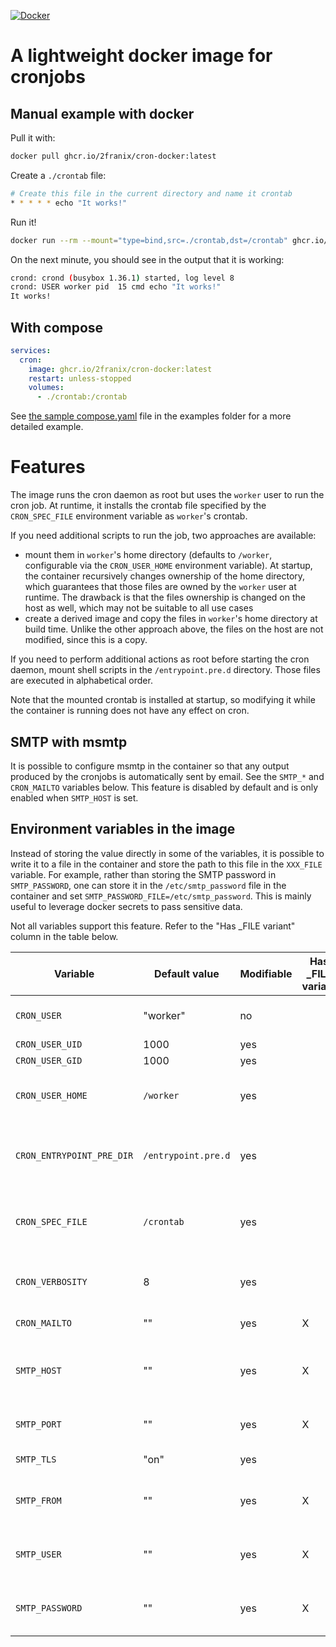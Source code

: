 [![Docker](https://github.com/2franix/cron-docker/actions/workflows/docker-publish.yml/badge.svg)](https://github.com/2franix/cron-docker/actions/workflows/docker-publish.yml)

# A lightweight docker image for cronjobs

## Manual example with docker

Pull it with:

``` sh
docker pull ghcr.io/2franix/cron-docker:latest
```

Create a `./crontab` file:

``` sh
# Create this file in the current directory and name it crontab
* * * * * echo "It works!"
```

Run it!

``` sh
docker run --rm --mount="type=bind,src=./crontab,dst=/crontab" ghcr.io/2franix/cron-docker:latest
```

On the next minute, you should see in the output that it is working:

``` sh
crond: crond (busybox 1.36.1) started, log level 8
crond: USER worker pid  15 cmd echo "It works!"
It works!
```

## With compose

``` yaml
services:
  cron:
    image: ghcr.io/2franix/cron-docker:latest
    restart: unless-stopped
    volumes:
      - ./crontab:/crontab
```

See [the sample compose.yaml](https://github.com/2franix/cron-docker/tree/main/examples/compose) file in the examples folder for a more detailed example.

# Features

The image runs the cron daemon as root but uses the `worker` user to run the cron job.
At runtime, it installs the crontab file specified by the `CRON_SPEC_FILE` environment variable as `worker`'s crontab.

If you need additional scripts to run the job, two approaches are available:
- mount them in `worker`'s home directory (defaults to `/worker`, configurable via the `CRON_USER_HOME` environment variable). At startup, the container recursively changes ownership of the home directory, which guarantees that those files are owned by the `worker` user at runtime. The drawback is that the files ownership is changed on the host as well, which may not be suitable to all use cases
- create a derived image and copy the files in `worker`'s home directory at build time. Unlike the other approach above, the files on the host  are not modified, since this is a copy.

If you need to perform additional actions as root before starting the cron daemon, mount shell scripts in the `/entrypoint.pre.d` directory. Those files are executed in alphabetical order.

Note that the mounted crontab is installed at startup, so modifying it while the container is running does not have any effect on cron.

## SMTP with msmtp

It is possible to configure msmtp in the container so that any output produced by the cronjobs is automatically sent by email. See the `SMTP_*` and `CRON_MAILTO` variables below. This feature is disabled by default and is only enabled when `SMTP_HOST` is set.

## Environment variables in the image

Instead of storing the value directly in some of the variables, it is possible to write it to a file in the container and store the path to this file in the `XXX_FILE` variable.
For example, rather than storing the SMTP password in `SMTP_PASSWORD`, one can store it in the `/etc/smtp_password` file in the container and set `SMTP_PASSWORD_FILE=/etc/smtp_password`.
This is mainly useful to leverage docker secrets to pass sensitive data.

Not all variables support this feature. Refer to the "Has _FILE variant" column in the table below.

| Variable                  | Default value       | Modifiable | Has _FILE variant | Notes                                                                             |
|---------------------------|---------------------|------------|-------------------|-----------------------------------------------------------------------------------|
| `CRON_USER`               | "worker"            | no         |                   | Set at build time, cannot be changed.                                             |
| `CRON_USER_UID`           | 1000                | yes        |                   |                                                                                   |
| `CRON_USER_GID`           | 1000                | yes        |                   |                                                                                   |
| `CRON_USER_HOME`          | `/worker`           | yes        |                   | See CRON_SPEC_FILE if you change this variable.                                   |
| `CRON_ENTRYPOINT_PRE_DIR` | `/entrypoint.pre.d` | yes        |                   | Optional folder containing scripts to execute as root before starting cron.       |
| `CRON_SPEC_FILE`          | `/crontab`          | yes        |                   | Contains the crontab definition, as expected by cron.                             |
| `CRON_VERBOSITY`          | 8                   | yes        |                   | A value between 0 (max) and 8 (min) to control cron's verbosity.                  |
| `CRON_MAILTO`             | ""                  | yes        | X                 | Cron emails recipient.                                                            |
| `SMTP_HOST`               | ""                  | yes        | X                 | SMTP host server to use to send emails. Leave it empty to disable msmtp entirely. |
| `SMTP_PORT`               | ""                  | yes        | X                 | Port of the SMTP server to use to send emails.                                    |
| `SMTP_TLS`                | "on"                | yes        |                   | Value of [msmtp's TLS option](https://marlam.de/msmtp/msmtp.html#index-tls).      |
| `SMTP_FROM`               | ""                  | yes        | X                 | Address to appear as sender of emails sent by cron.                               |
| `SMTP_USER`               | ""                  | yes        | X                 | Username when authenticating against the SMTP server.                             |
| `SMTP_PASSWORD`           | ""                  | yes        | X                 | Password when authenticating against the SMTP server.                             |
  
